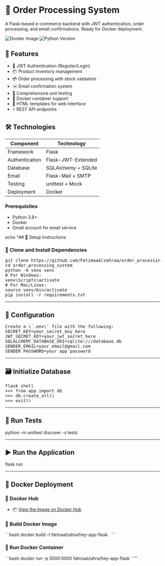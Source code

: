# 🛒 Order Processing System

A Flask-based e-commerce backend with JWT authentication, order processing, and email confirmations. Ready for Docker deployment.

![Docker Image](https://img.shields.io/docker/pulls/fatmaalzahra/hey-app-flask) 
![Python Version](https://img.shields.io/badge/python-3.8%2B-blue)

## 🌟 Features

- 🔐 JWT Authentication (Register/Login)
- 📦 Product inventory management
- 💳 Order processing with stock validation
- ✉️ Email confirmation system
- 🧪 Comprehensive unit testing
- 🐳 Docker container support
- 📝 HTML templates for web interface
- ⚡ REST API endpoints

## 🛠️ Technologies

| Component          | Technology               |
|--------------------|--------------------------|
| Framework          | Flask                    |
| Authentication     | Flask-JWT-Extended       |
| Database           | SQLAlchemy + SQLite      |
| Email              | Flask-Mail + SMTP        |
| Testing            | unittest + Mock          |
| Deployment         | Docker                   |



### Prerequisites
- Python 3.8+
- Docker 
- Gmail account for email service

echo "## 🚀 Setup Instructions

### 🔹 Clone and Install Dependencies


<pre>
git clone https://github.com/FatimaaAlzahraa/order_processing_system
cd order_processing_system
python -m venv venv
# For Windows:
venv\Scripts\activate
# For Mac/Linux:
source venv/bin/activate
pip install -r requirements.txt
</pre>


---

## 🔐 Configuration
<pre>
Create a \`.env\` file with the following:
SECRET_KEY=your_secret_key_here
JWT_SECRET_KEY=your_jwt_secret_here
SQLALCHEMY_DATABASE_URI=sqlite:///database.db
SENDER_EMAIL=your_email@gmail.com
SENDER_PASSWORD=your_app_password
</pre>

---

## 🗃️ Initialize Database

<pre>
flask shell
>>> from app import db
>>> db.create_all()
>>> exit()
</pre>

---

## 🧪 Run Tests

<P>
python -m unittest discover -s tests
<P>

---

## ▶️ Run the Application

<p>
flask run
<P>

---

## 🐳 Docker Deployment

### 🔹 Docker Hub

- 📦 [View the Image on Docker Hub](https://hub.docker.com/r/fatmaalzahra/hey-app-flask)

### 🔹 Build Docker Image

\`\`\`bash
docker build -t fatmaalzahra/hey-app-flask .
\`\`\`

### 🔹 Run Docker Container

\`\`\`bash
docker run -p 5000:5000 fatmaalzahra/hey-app-flask
\`\`\`" 
